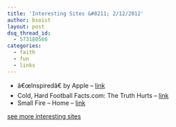 ```yaml
---
title: 'Interesting Sites &#8211; 2/12/2012'
author: bsoist
layout: post
dsq_thread_id:
  - 573180566
categories:
  - faith
  - fun
  - links
---
```

  * â€œInspiredâ€ by Apple &#8211; [link][1] 
  * Cold, Hard Football Facts.com: The Truth Hurts &#8211; [link][2] 
  * Small Fire &#8211; Home &#8211; [link][3] 

[see more interesting sites][4]

 [1]: http://inspiredbyapple.tumblr.com/page/2
 [2]: http://www.coldhardfootballfacts.com/
 [3]: http://www.smallfire.org/
 [4]: http://delicious.com/bsoist/s
